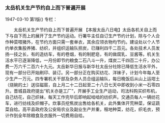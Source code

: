 ### 太岳机关生产节约自上而下普遍开展

1947-03-10
第1版()
专栏：

　　太岳机关生产节约自上而下普遍开展
    【本报太岳八日电】太岳各机关自上而下与自下而上的展开了生产节约运动。行署牛主任自订生产节约计划，除与个人合作种菜喂猪外，在节约方面只需一套单衣，其余应领衣物均节约。建设处以个人节约单衣集股养猪、纺织，并组织运输队担炭，已赚利四千二百元。各处技术人员发扬一技之长，有的造纺车，有的卷烟，有的制肥皂，有的做腐乳、豆酱等。机关生活水平已逐渐降低，一月份即节约粮食二石八斗一升，煤炭二千四百二十斤，办公费一万六千二百六十九元。太岳新华日报与新华社太岳分社除已降低生活水平外，现有一部分已开始刷印、装订。另一部分正在购买纺花、洋袜子，计划今年每人至少生产一万元。四专署机关干部及杂务人员合组运输队，每日晚饭后从山上运坩土（烧碗的土）送往磁窑，自上月二十二日起至二十八日七天中即收到小米一石零四升。晋城县政府提出“机关亦是工厂”，开展手工业生产运动，司法科购买织布机，自己纺花，自己织袜，每天工作完毕后即响起啮啮的纺织声。交通员每人一辆纺花车，进行纺线及织帽子。炊事员挖焦炭出售给各机关，此外集体开荒种菜，保证蔬菜自给。高平县政府及公安局农业及副业生产并重，租地种菜，纺花，织毛衣，预计作到全年除粮食及衣服外一切费用自给。
